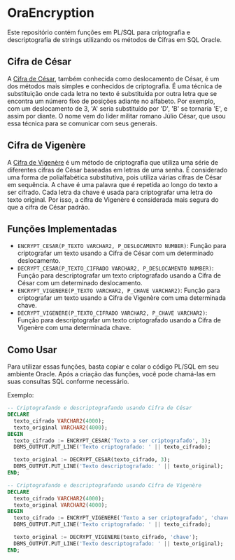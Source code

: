 # OraEncryption

Este repositório contém funções em PL/SQL para criptografia e descriptografia de strings utilizando os métodos de Cifras em SQL Oracle.

## Cifra de César

A [Cifra de César](https://pt.wikipedia.org/wiki/Cifra_de_C%C3%A9sar), também conhecida como deslocamento de César, é um dos métodos mais simples e conhecidos de criptografia. É uma técnica de substituição onde cada letra no texto é substituída por outra letra que se encontra um número fixo de posições adiante no alfabeto. Por exemplo, com um deslocamento de 3, 'A' seria substituído por 'D', 'B' se tornaria 'E', e assim por diante. O nome vem do líder militar romano Júlio César, que usou essa técnica para se comunicar com seus generais.


## Cifra de Vigenère

A [Cifra de Vigenère](https://pt.wikipedia.org/wiki/Cifra_de_Vigen%C3%A8re) é um método de criptografia que utiliza uma série de diferentes cifras de César baseadas em letras de uma senha. É considerado uma forma de polialfabética substitutiva, pois utiliza várias cifras de César em sequência. A chave é uma palavra que é repetida ao longo do texto a ser cifrado. Cada letra da chave é usada para criptografar uma letra do texto original. Por isso, a cifra de Vigenère é considerada mais segura do que a cifra de César padrão.


## Funções Implementadas

- `ENCRYPT_CESAR(P_TEXTO VARCHAR2, P_DESLOCAMENTO NUMBER)`: Função para criptografar um texto usando a Cifra de César com um determinado deslocamento.
- `DECRYPT_CESAR(P_TEXTO_CIFRADO VARCHAR2, P_DESLOCAMENTO NUMBER)`: Função para descriptografar um texto criptografado usando a Cifra de César com um determinado deslocamento.
- `ENCRYPT_VIGENERE(P_TEXTO VARCHAR2, P_CHAVE VARCHAR2)`: Função para criptografar um texto usando a Cifra de Vigenère com uma determinada chave.
- `DECRYPT_VIGENERE(P_TEXTO_CIFRADO VARCHAR2, P_CHAVE VARCHAR2)`: Função para descriptografar um texto criptografado usando a Cifra de Vigenère com uma determinada chave.


## Como Usar

Para utilizar essas funções, basta copiar e colar o código PL/SQL em seu ambiente Oracle. Após a criação das funções, você pode chamá-las em suas consultas SQL conforme necessário.

Exemplo:

```sql
-- Criptografando e descriptografando usando Cifra de César
DECLARE
  texto_cifrado VARCHAR2(4000);
  texto_original VARCHAR2(4000);
BEGIN
  texto_cifrado := ENCRYPT_CESAR('Texto a ser criptografado', 3);
  DBMS_OUTPUT.PUT_LINE('Texto criptografado: ' || texto_cifrado);

  texto_original := DECRYPT_CESAR(texto_cifrado, 3);
  DBMS_OUTPUT.PUT_LINE('Texto descriptografado: ' || texto_original);
END;

-- Criptografando e descriptografando usando Cifra de Vigenère
DECLARE
  texto_cifrado VARCHAR2(4000);
  texto_original VARCHAR2(4000);
BEGIN
  texto_cifrado := ENCRYPT_VIGENERE('Texto a ser criptografado', 'chave');
  DBMS_OUTPUT.PUT_LINE('Texto criptografado: ' || texto_cifrado);

  texto_original := DECRYPT_VIGENERE(texto_cifrado, 'chave');
  DBMS_OUTPUT.PUT_LINE('Texto descriptografado: ' || texto_original);
END;
